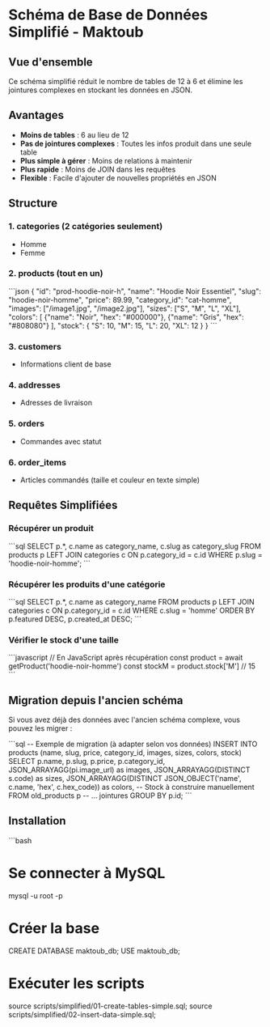 # Schéma de Base de Données Simplifié - Maktoub

## Vue d'ensemble

Ce schéma simplifié réduit le nombre de tables de 12 à 6 et élimine les jointures complexes en stockant les données en JSON.

## Avantages

- **Moins de tables** : 6 au lieu de 12
- **Pas de jointures complexes** : Toutes les infos produit dans une seule table
- **Plus simple à gérer** : Moins de relations à maintenir
- **Plus rapide** : Moins de JOIN dans les requêtes
- **Flexible** : Facile d'ajouter de nouvelles propriétés en JSON

## Structure

### 1. categories (2 catégories seulement)
- Homme
- Femme

### 2. products (tout en un)
\`\`\`json
{
  "id": "prod-hoodie-noir-h",
  "name": "Hoodie Noir Essentiel",
  "slug": "hoodie-noir-homme",
  "price": 89.99,
  "category_id": "cat-homme",
  "images": ["/image1.jpg", "/image2.jpg"],
  "sizes": ["S", "M", "L", "XL"],
  "colors": [
    {"name": "Noir", "hex": "#000000"},
    {"name": "Gris", "hex": "#808080"}
  ],
  "stock": {
    "S": 10,
    "M": 15,
    "L": 20,
    "XL": 12
  }
}
\`\`\`

### 3. customers
- Informations client de base

### 4. addresses
- Adresses de livraison

### 5. orders
- Commandes avec statut

### 6. order_items
- Articles commandés (taille et couleur en texte simple)

## Requêtes Simplifiées

### Récupérer un produit
\`\`\`sql
SELECT 
  p.*,
  c.name as category_name,
  c.slug as category_slug
FROM products p
LEFT JOIN categories c ON p.category_id = c.id
WHERE p.slug = 'hoodie-noir-homme';
\`\`\`

### Récupérer les produits d'une catégorie
\`\`\`sql
SELECT 
  p.*,
  c.name as category_name
FROM products p
LEFT JOIN categories c ON p.category_id = c.id
WHERE c.slug = 'homme'
ORDER BY p.featured DESC, p.created_at DESC;
\`\`\`

### Vérifier le stock d'une taille
\`\`\`javascript
// En JavaScript après récupération
const product = await getProduct('hoodie-noir-homme')
const stockM = product.stock['M'] // 15
\`\`\`

## Migration depuis l'ancien schéma

Si vous avez déjà des données avec l'ancien schéma complexe, vous pouvez les migrer :

\`\`\`sql
-- Exemple de migration (à adapter selon vos données)
INSERT INTO products (name, slug, price, category_id, images, sizes, colors, stock)
SELECT 
  p.name,
  p.slug,
  p.price,
  p.category_id,
  JSON_ARRAYAGG(pi.image_url) as images,
  JSON_ARRAYAGG(DISTINCT s.code) as sizes,
  JSON_ARRAYAGG(DISTINCT JSON_OBJECT('name', c.name, 'hex', c.hex_code)) as colors,
  -- Stock à construire manuellement
FROM old_products p
-- ... jointures
GROUP BY p.id;
\`\`\`

## Installation

\`\`\`bash
# Se connecter à MySQL
mysql -u root -p

# Créer la base
CREATE DATABASE maktoub_db;
USE maktoub_db;

# Exécuter les scripts
source scripts/simplified/01-create-tables-simple.sql;
source scripts/simplified/02-insert-data-simple.sql;
